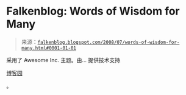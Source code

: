 <!--yml

分类：未分类

日期：2024-05-12 23:09:32

-->

# Falkenblog: Words of Wisdom for Many

> 来源：[`falkenblog.blogspot.com/2008/07/words-of-wisdom-for-many.html#0001-01-01`](http://falkenblog.blogspot.com/2008/07/words-of-wisdom-for-many.html#0001-01-01)

采用了 Awesome Inc. 主题。由... 提供技术支持

[博客园](https://www.blogger.com)

。
